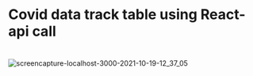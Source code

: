 # Covid data track table using React-api call
#
![screencapture-localhost-3000-2021-10-19-12_37_05](https://user-images.githubusercontent.com/78203118/137979063-f92b835d-f07b-464d-8a57-9b477d4c3ad2.png)
